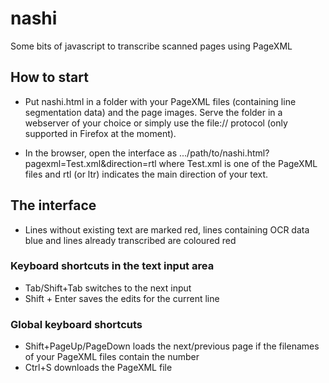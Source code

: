 # nashi
Some bits of javascript to transcribe scanned pages using PageXML 

## How to start
- Put nashi.html in a folder with your PageXML files (containing line segmentation data) and the page images. Serve the folder in a webserver of your choice or simply use the file:// protocol (only supported in Firefox at the moment).

- In the browser, open the interface as .../path/to/nashi.html?pagexml=Test.xml&direction=rtl where Test.xml is one of the PageXML files and rtl (or ltr) indicates the main direction of your text.

## The interface
- Lines without existing text are marked red, lines containing OCR data blue and lines already transcribed are coloured red
### Keyboard shortcuts in the text input area
- Tab/Shift+Tab switches to the next input
- Shift + Enter saves the edits for the current line
### Global keyboard shortcuts
- Shift+PageUp/PageDown loads the next/previous page if the filenames of your PageXML files contain the number
- Ctrl+S downloads the PageXML file 
